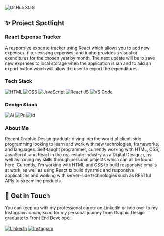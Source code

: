![GitHub Stats](https://github-readme-stats.vercel.app/api?username=chadrakh&count_private=true&show_icons=true&theme=onedark&custom_title=Chadrak's&nbsp;GitHub&nbsp;Profile&bg_color=0d1117&icon_color=61DAFB&text_color=ffffff&title_color=ffffff&include_all_commits=true)

## ✨ Project Spotlight
### React Expense Tracker
A responsive expense tracker using React which allows you to add new expenses, filter existing expenses, and it also provides a visual of exenditures for the chosen year by month. The next update will be to save new expenses to local storage when the application is ran and to add an export button which will allow the user to export the expenditures.

### Tech Stack
![HTML](https://img.shields.io/badge/HTML5-20232A?style=for-the-badge&logo=html5&logoColor=E34F26)
![CSS](https://img.shields.io/badge/CSS3-20232A?style=for-the-badge&logo=css3&logoColor=1572B6)
![JavaScript](https://img.shields.io/badge/JavaScript-20232A?style=for-the-badge&logo=javascript&logoColor=F7DF1E)
![React JS](	https://img.shields.io/badge/React-20232A?style=for-the-badge&logo=react&logoColor=61DAFB)
![VS Code](https://img.shields.io/badge/Visual_Studio_Code-20232A?style=for-the-badge&logo=visual%20studio%20code&logoColor=0078D4)

### Design Stack
![Ai](https://img.shields.io/badge/Adobe%20Illustrator-20232A?style=for-the-badge&logo=adobe%20illustrator&logoColor=FF9A00)
![Ps](https://img.shields.io/badge/Adobe%20Photoshop-20232A?style=for-the-badge&logo=Adobe%20Photoshop&logoColor=31A8FF)
![Id](https://img.shields.io/badge/Adobe%20InDesign-20232A?style=for-the-badge&logo=Adobe%20InDesign&logoColor=FF3366)

### About Me
Recent Graphic Design graduate diving into the world of client-side programming looking to learn and work with new technologies, frameworks, and languages. Self-taught programmer, currently working with HTML, CSS, JavaScript, and React in the real estate industry as a Digital Designer, as well as honing my skills through personal projects which can all be found here. Currently, I'm working with HTML and CSS to build responsive emails at work, as well as using React to build dynamic and responsive applications and working with server-side technologies such as RESTful APIs to streamline products.

## 📧 Get in Touch
You can keep up with my professional career on LinkedIn or hop over to my Instagram <i> coming soon </i> for my personal journey from Graphic Design graduate to Front End Developer.
<br /><br />
[![LinkedIn](https://img.shields.io/badge/LinkedIn-20232A.svg?style=for-the-badge&logo=Instagram&logoColor=0077B5)](https://uk.linkedin.com/in/chadrak-holondo-5622a91bb)
[![Instagram](https://img.shields.io/badge/Instagram-20232A.svg?style=for-the-badge&logo=Instagram&logoColor=23E4405F)](https://www.instagram.com/chadrak.ai/)

<!-- Stats & Badges
Stats: https://github.com/anuraghazra/github-readme-stats
Badges: https://github.com/alexandresanlim/Badges4-README.md-Profile
-->
